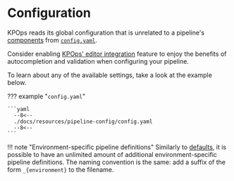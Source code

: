 # Configuration

KPOps reads its global configuration that is unrelated to a pipeline's
[components](./components/overview.md) from [`config.yaml`](#__codelineno-0-1).

Consider enabling [KPOps' editor integration](../references/editor-integration.md) feature to enjoy the benefits of
autocompletion and validation when configuring your pipeline.

To learn about any of the available settings, take a look at the example below.

??? example "`config.yaml`"

    ```yaml
      --8<--
      ./docs/resources/pipeline-config/config.yaml
      --8<--
    ```

!!! note "Environment-specific pipeline definitions"
    Similarly to [defaults](defaults.md#configuration), it is possible to have an unlimited amount 
    of additional environment-specific pipeline definitions.
    The naming convention is the same: add a suffix of the form `_{environment}` to the filename.

